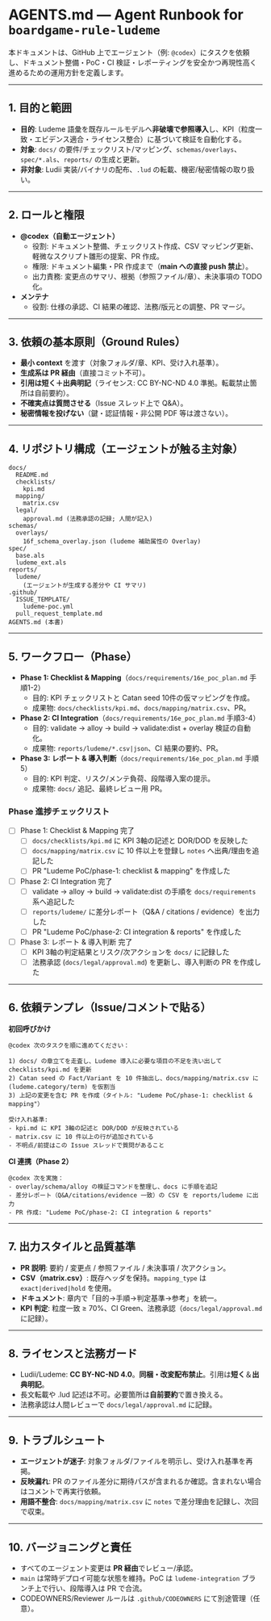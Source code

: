 # AGENTS.md — Agent Runbook for `boardgame-rule-ludeme`

本ドキュメントは、GitHub 上でエージェント（例: `@codex`）にタスクを依頼し、ドキュメント整備・PoC・CI 検証・レポーティングを安全かつ再現性高く進めるための運用方針を定義します。

---

## 1. 目的と範囲
- **目的**: Ludeme 語彙を既存ルールモデルへ**非破壊で参照導入**し、KPI（粒度一致・エビデンス適合・ライセンス整合）に基づいて検証を自動化する。
- **対象**: `docs/` の要件/チェックリスト/マッピング、`schemas/overlays`、`spec/*.als`、`reports/` の生成と更新。
- **非対象**: Ludii 実装/バイナリの配布、`.lud` の転載、機密/秘密情報の取り扱い。

---

## 2. ロールと権限
- **@codex（自動エージェント）**
  - 役割: ドキュメント整備、チェックリスト作成、CSV マッピング更新、軽微なスクリプト雛形の提案、PR 作成。
  - 権限: ドキュメント編集・PR 作成まで（**main への直接 push 禁止**）。
  - 出力責務: 変更点のサマリ、根拠（参照ファイル/章）、未決事項の TODO 化。
- **メンテナ**
  - 役割: 仕様の承認、CI 結果の確認、法務/版元との調整、PR マージ。

---

## 3. 依頼の基本原則（Ground Rules）
- **最小 context** を渡す（対象フォルダ/章、KPI、受け入れ基準）。
- **生成系は PR 経由**（直接コミット不可）。
- **引用は短く＋出典明記**（ライセンス: CC BY-NC-ND 4.0 準拠。転載禁止箇所は自前要約）。
- **不確実点は質問させる**（Issue スレッド上で Q&A）。
- **秘密情報を投げない**（鍵・認証情報・非公開 PDF 等は渡さない）。

---

## 4. リポジトリ構成（エージェントが触る主対象）
```
docs/
  README.md
  checklists/
    kpi.md
  mapping/
    matrix.csv
  legal/
    approval.md (法務承認の記録; 人間が記入)
schemas/
  overlays/
    16f_schema_overlay.json (ludeme 補助属性の Overlay)
spec/
  base.als
  ludeme_ext.als
reports/
  ludeme/
    (エージェントが生成する差分や CI サマリ)
.github/
  ISSUE_TEMPLATE/
    ludeme-poc.yml
  pull_request_template.md
AGENTS.md (本書)
```

---

## 5. ワークフロー（Phase）
- **Phase 1: Checklist & Mapping**（`docs/requirements/16e_poc_plan.md` 手順1-2）
  - 目的: KPI チェックリストと Catan seed 10件の仮マッピングを作成。
  - 成果物: `docs/checklists/kpi.md`、`docs/mapping/matrix.csv`、PR。
- **Phase 2: CI Integration**（`docs/requirements/16e_poc_plan.md` 手順3-4）
  - 目的: validate → alloy → build → validate:dist + overlay 検証の自動化。
  - 成果物: `reports/ludeme/*.csv|json`、CI 結果の要約、PR。
- **Phase 3: レポート & 導入判断**（`docs/requirements/16e_poc_plan.md` 手順5）
  - 目的: KPI 判定、リスク/メンテ負荷、段階導入案の提示。
  - 成果物: `docs/` 追記、最終レビュー用 PR。

### Phase 進捗チェックリスト
- [ ] Phase 1: Checklist & Mapping 完了
  - [ ] `docs/checklists/kpi.md` に KPI 3軸の記述と DOR/DOD を反映した
  - [ ] `docs/mapping/matrix.csv` に 10 件以上を登録し `notes` へ出典/理由を追記した
  - [ ] PR "Ludeme PoC/phase-1: checklist & mapping" を作成した
- [ ] Phase 2: CI Integration 完了
  - [ ] validate → alloy → build → validate:dist の手順を `docs/requirements` 系へ追記した
  - [ ] `reports/ludeme/` に差分レポート（Q&A / citations / evidence）を出力した
  - [ ] PR "Ludeme PoC/phase-2: CI integration & reports" を作成した
- [ ] Phase 3: レポート & 導入判断 完了
  - [ ] KPI 3軸の判定結果とリスク/次アクションを `docs/` に記録した
  - [ ] 法務承認 (`docs/legal/approval.md`) を更新し、導入判断の PR を作成した

---

## 6. 依頼テンプレ（Issue/コメントで貼る）
**初回呼びかけ**
```
@codex 次のタスクを順に進めてください：

1) docs/ の章立てを走査し、Ludeme 導入に必要な項目の不足を洗い出して checklists/kpi.md を更新
2) Catan seed の Fact/Variant を 10 件抽出し、docs/mapping/matrix.csv に (ludeme.category/term) を仮割当
3) 上記の変更を含む PR を作成（タイトル: "Ludeme PoC/phase-1: checklist & mapping"）

受け入れ基準:
- kpi.md に KPI 3軸の記述と DOR/DOD が反映されている
- matrix.csv に 10 件以上の行が追加されている
- 不明点/前提はこの Issue スレッドで質問があること
```
**CI 連携（Phase 2）**
```
@codex 次を実施：
- overlay/schema/alloy の検証コマンドを整理し、docs に手順を追記
- 差分レポート（Q&A/citations/evidence 一致）の CSV を reports/ludeme に出力
- PR 作成: "Ludeme PoC/phase-2: CI integration & reports"
```

---

## 7. 出力スタイルと品質基準
- **PR 説明**: 要約 / 変更点 / 参照ファイル / 未決事項 / 次アクション。
- **CSV（matrix.csv）**: 既存ヘッダを保持。`mapping_type` は `exact|derived|hold` を使用。
- **ドキュメント**: 章内で「目的→手順→判定基準→参考」を統一。
- **KPI 判定**: 粒度一致 ≥ 70%、CI Green、法務承認（`docs/legal/approval.md` に記録）。

---

## 8. ライセンスと法務ガード
- Ludii/Ludeme: **CC BY-NC-ND 4.0**。**同梱・改変配布禁止**。引用は**短く**＆**出典明記**。
- 長文転載や .lud 記述は不可。必要箇所は**自前要約**で置き換える。
- 法務承認は人間レビューで `docs/legal/approval.md` に記録。

---

## 9. トラブルシュート
- **エージェントが迷子**: 対象フォルダ/ファイルを明示し、受け入れ基準を再掲。
- **反映漏れ**: PR のファイル差分に期待パスが含まれるか確認。含まれない場合はコメントで再実行依頼。
- **用語不整合**: `docs/mapping/matrix.csv` に `notes` で差分理由を記録し、次回で収束。

---

## 10. バージョニングと責任
- すべてのエージェント変更は **PR 経由**でレビュー/承認。
- `main` は常時デプロイ可能な状態を維持。PoC は `ludeme-integration` ブランチ上で行い、段階導入は PR で合流。
- CODEOWNERS/Reviewer ルールは `.github/CODEOWNERS` にて別途管理（任意）。
